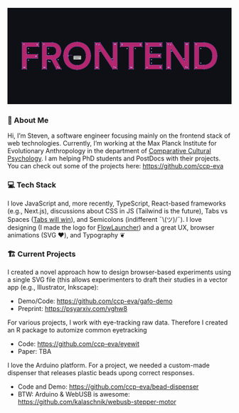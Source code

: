 ![A title logo with big letters saying frontend on it](frontend-typo-logo.png)

### 💫 About Me

Hi, I’m Steven, a software engineer focusing mainly on the frontend stack of web technologies. Currently, I’m working at the Max Planck Institute for Evolutionary Anthropology in the department of [Comparative Cultural Psychology](https://www.eva.mpg.de/comparative-cultural-psychology/index/). I am helping PhD students and PostDocs with their projects. You can check out some of the projects here: https://github.com/ccp-eva

### 💻 Tech Stack
I love JavaScript and, more recently, TypeScript, React-based frameworks (e.g., Next.js), discussions about CSS in JS (Tailwind is the future), Tabs vs Spaces ([Tabs will win](https://github.com/prettier/prettier/issues/7475)), and Semicolons (indifferent ¯\\(ツ)/¯). I love designing (I made the logo for [FlowLauncher](https://github.com/Flow-Launcher/Flow.Launcher)) and a great UX, browser animations (SVG ❤️), and Typography ❦

### 🏗️ Current Projects

I created a novel approach how to design browser-based experiments using a single SVG file (this allows experimenters to draft their studies in a vector app (e.g., Illustrator, Inkscape):
- Demo/Code: https://github.com/ccp-eva/gafo-demo
- Preprint: https://psyarxiv.com/vghw8

For various projects, I work with eye-tracking raw data. Therefore I created an R package to automize common eyetracking
- Code: https://github.com/ccp-eva/eyewit
- Paper: TBA

I love the Arduino platform. For a project, we needed a custom-made dispenser that releases plastic beads upong correct responses.
- Code and Demo: https://github.com/ccp-eva/bead-dispenser
- BTW: Arduino & WebUSB is awesome: https://github.com/kalaschnik/webusb-stepper-motor
